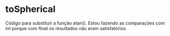 # toSpherical
Código para substituir a função atan().
Estou fazendo as comparações com int porque com float os resultados não eram satisfatórios.
